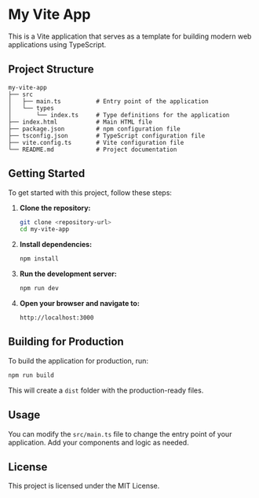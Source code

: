 # My Vite App

This is a Vite application that serves as a template for building modern web applications using TypeScript.

## Project Structure

```
my-vite-app
├── src
│   ├── main.ts          # Entry point of the application
│   └── types
│       └── index.ts     # Type definitions for the application
├── index.html           # Main HTML file
├── package.json         # npm configuration file
├── tsconfig.json        # TypeScript configuration file
├── vite.config.ts       # Vite configuration file
└── README.md            # Project documentation
```

## Getting Started

To get started with this project, follow these steps:

1. **Clone the repository:**
   ```bash
   git clone <repository-url>
   cd my-vite-app
   ```

2. **Install dependencies:**
   ```bash
   npm install
   ```

3. **Run the development server:**
   ```bash
   npm run dev
   ```

4. **Open your browser and navigate to:**
   ```
   http://localhost:3000
   ```

## Building for Production

To build the application for production, run:

```bash
npm run build
```

This will create a `dist` folder with the production-ready files.

## Usage

You can modify the `src/main.ts` file to change the entry point of your application. Add your components and logic as needed.

## License

This project is licensed under the MIT License.